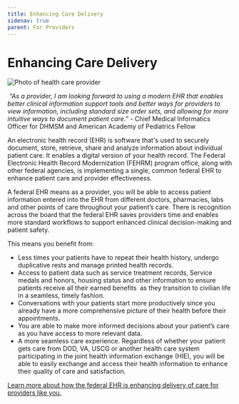 ```yaml
---
title: Enhancing Care Delivery
sidenav: true
parent: For Providers
---
```

# Enhancing Care Delivery

![Photo of health care provider](images/1000w_q95-3-.jpg "Health Care Provider")

 *“As a provider, I am looking forward to using a modern EHR that enables better clinical information support tools and better ways for providers to view information, including standard size order sets, and allowing for more intuitive ways to document patient care.” -* Chief Medical Informatics Officer for DHMSM and American Academy of Pediatrics Fellow

An electronic health record (EHR) is software that's used to securely document, store, retrieve, share and analyze information about individual patient care. It enables a digital version of your health record. The Federal Electronic Health Record Modernization (FEHRM) program office, along with other federal agencies, is implementing a single, common federal EHR to enhance patient care and provider effectiveness.

A federal EHR means as a provider, you will be able to access patient information entered into the EHR from different doctors, pharmacies, labs and other points of care throughout your patient’s care. There is recognition across the board that the federal EHR saves providers time and enables more standard workflows to support enhanced clinical decision-making and patient safety.

This means you benefit from:

* Less times your patients have to repeat their health history, undergo duplicative rests and manage printed health records.
* Access to patient data such as service treatment records, Service medals and honors, housing status and other information to ensure patients receive all their earned benefits  as they transition to civilian life in a seamless, timely fashion.
* Conversations with your patients start more productively since you already have a more comprehensive picture of their health before their appointments.
* You are able to make more informed decisions about your patient’s care as you have access to more relevant data.
* A more seamless care experience. Regardless of whether your patient gets care from DOD, VA, USCG or another health care system participating in the joint health information exchange (HIE), you will be able to easily exchange and access their health information to enhance their quality of care and satisfaction.

[Learn more about how the federal EHR is enhancing delivery of care for providers like you.](<>)